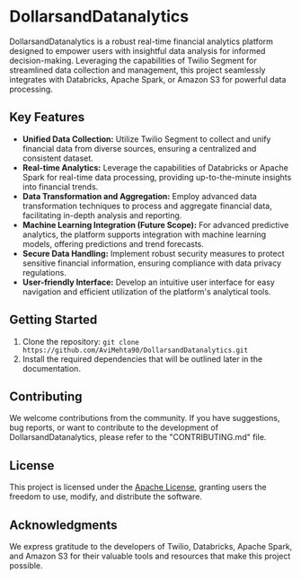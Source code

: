 # DollarsandDatanalytics

DollarsandDatanalytics is a robust real-time financial analytics platform designed to empower users with insightful data analysis for informed decision-making. Leveraging the capabilities of Twilio Segment for streamlined data collection and management, this project seamlessly integrates with Databricks, Apache Spark, or Amazon S3 for powerful data processing.

## Key Features

- **Unified Data Collection:** Utilize Twilio Segment to collect and unify financial data from diverse sources, ensuring a centralized and consistent dataset.
- **Real-time Analytics:** Leverage the capabilities of Databricks or Apache Spark for real-time data processing, providing up-to-the-minute insights into financial trends.
- **Data Transformation and Aggregation:** Employ advanced data transformation techniques to process and aggregate financial data, facilitating in-depth analysis and reporting.
- **Machine Learning Integration (Future Scope):** For advanced predictive analytics, the platform supports integration with machine learning models, offering predictions and trend forecasts.
- **Secure Data Handling:** Implement robust security measures to protect sensitive financial information, ensuring compliance with data privacy regulations.
- **User-friendly Interface:** Develop an intuitive user interface for easy navigation and efficient utilization of the platform's analytical tools.

## Getting Started

1. Clone the repository: `git clone https://github.com/AviMehta90/DollarsandDatanalytics.git`
2. Install the required dependencies that will be outlined later in the documentation.

## Contributing

We welcome contributions from the community. If you have suggestions, bug reports, or want to contribute to the development of DollarsandDatanalytics, please refer to the "CONTRIBUTING.md" file.

## License

This project is licensed under the [Apache License](https://www.apache.org/licenses/LICENSE-2.0), granting users the freedom to use, modify, and distribute the software.

## Acknowledgments

We express gratitude to the developers of Twilio, Databricks, Apache Spark, and Amazon S3 for their valuable tools and resources that make this project possible.
